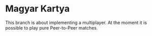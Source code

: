 # Magyar Kartya

This branch is about implementing a multiplayer. At the moment it is possible to play pure Peer-to-Peer matches.